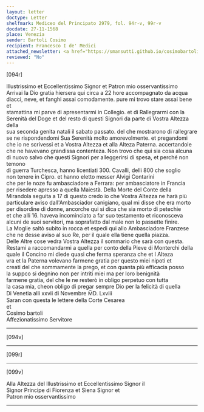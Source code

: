 ```yaml
---
layout: letter
doctype: Letter
shelfmark: Mediceo del Principato 2979, fol. 94r-v, 99r-v
docdate: 27-11-1568
place: Venezia
sender: Bartoli Cosimo
recipient: Francesco I de' Medici
attached_newsletter: <a href="https://smansutti.github.io/cosimobartoli/texts/3080_112/">3080_112</a>
reviewed: "No"
---
```


[094r]  
  
  
Illustrissimo et Eccellentissimo Signor et Patron mio osservantissimo  
Arrivai la Dio gratia hiersera qui circa a 22 hore accompagnato da acqua  
diacci, neve, et fanghi assai comodamente. pure mi trovo stare assai bene et  
stamattina mi parve di apresentarmi in Collegio. et di Rallegrarmi con la  
Serenità del Doge et del resto di questi Signori da parte di Vostra Altezza della  
sua seconda genita natali il sabato passato. del che mostrarono di rallegrare  
se ne rispondendomi Sua Serenità molto amorevolmente. et pregandomi  
che io ne scrivessi et a Vostra Altezza et alla Alteza Paterna. accertandole  
che ne havevano grandissa contenteza. Non trovo che qui sia cosa alcuna  
di nuovo salvo che questi Signori per alleggerirsi di spesa, et perché non temono  
di guerra Turchesca, hanno licentiati 300. Cavalli, delli 800 che soglio  
non tenere in Cipro. et hanno eletto messer Alvigi Contarini  
che per le noze fu ambasciadore a Ferrara: per ambasciatore in Francia  
per risedere apresso a quella Maiestà. Della Morte del Conte della  
Mirandola seguita a 17 di questo credo io che Vostra Altezza ne harà più  
particulare aviso dall'Ambasciador canigiano, qual mi disse che era morto  
per disordine di donne, ancorche qui si dica che sia morto di petechie  
et che alli 16. haveva incominciato a far suo testamento et riconosceva  
alcuni de suoi servitori, ma soprafatto dal male non lo passette finire.  
La Moglie saltò subito in rocca et espedi qui allo Ambasciadore Franzese  
che ne desse aviso al suo Re, per il quale ella tiene quella piazza.  
Delle Altre cose vedra Vostra Altezza il sommario che sarà con questa.  
Restami a raccomandarmi a quella per conto della Pieve di Monterchi della  
quale il Concino mi diede quasi che ferma speranza che et l Alteza  
vra et la Paterna volevano farmene gratia per questo miei nipoti et  
creati del che sommamente la prego, et con quanta più efficacia posso  
la suppco si degnino non per intriti miei ma per loro benignità  
farmene gratia, del che le ne resterò in obligo perpetuo con tutta  
la casa mia, cheon obligo di pregar sempre Dio per la felicità di quella  
Di Venetia alli xxvii di Novembre M̅D. Lxviii  
Saran con questa le lettere della Corte Cesarea  
et  
Cosimo bartoli  
Affezionatissimo Servitore  
  
---  

[094v]  
  
  
  
---  

[099r]  
  
  
  
---  

[099v]  
  
  
Alla Altezza del Illustrissimo et Eccellentissimo Signor il  
Signor Principe di Fiorenza et Siena Signor et  
Patron mio osservantissimo  
  
---  

